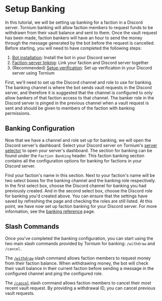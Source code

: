 # Setup Banking
In this tutorial, we will be setting up banking for a faction in a Discord server. Tornium banking will allow faction members to request funds to be withdrawn from their vault balance and sent to them. Once the vault request has been made, faction bankers will have an hour to send the money through the message generated by the bot before the request is cancelled. Before starting, you will need to have completed the following steps:
1. [Bot installation](discord-server-installation.md): Install the bot in your Discord server
2. [Faction-server linking](discord-server-link.md): Link your faction and Discord server together
3. (Recommended) [Setup verification](discord-server-verification.md): Set up verification in your Discord server using Tornium

First, we'll need to set up the Discord channel and role to use for banking. The banking channel is where the bot sends vault requests in the Discord server, and therefore it is suggested that the channel is configured to only allow bankers of that faction access to that channel. The banker role in the Discord server is pinged in the previous channel when a vault request is sent and should be given to members of the faction with banking permissions.

## Banking Configuration
Now that we have a channel and role set up for banking, we will open the Discord server's dashboard. Select your Discord server on Tornium's [server selector](https://tornium.com/bot/dashboard) to open your server's dashboard. The section for banking can be found under the `Faction Banking` header. This faction banking section contains all the configuration options for banking for factions in your Discord server.

Find your faction's name in this section. Next to your faction's name will be two select boxes for the banking channel and the banking role respectively. In the first select box, choose the Discord channel for banking you had previously created. And in the second select box, choose the Discord role for banking you'd created above. You can ensure that the settings have saved by refreshing the page and checking the roles are still listed. At this point, we have now set up faction banking for your Discord server. For more information, see the [banking reference](../reference/bot-banking.md) page.

## Slash Commands
Once you've completed the banking configuration, you can start using the two main slash commands provided by Tornium for banking: `/withdraw` and `/cancel`.

The [`/withdraw`](../reference/bot-banking.md#withdraw-command) slash command allows faction members to request money from their faction balance. When withdrawing money, the bot will check their vault balance in their current faction before sending a message in the configured channel and ping the configured role.

The [`/cancel`](../reference/bot-banking.md#cancel-command) slash command allows faction members to cancel their most recent vault request. By providing a withdrawal ID, you can cancel previous vault requests.
